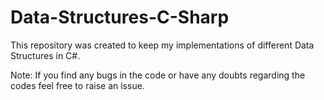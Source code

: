 # Data-Structures-C-Sharp

This repository was created to keep my implementations of different Data Structures in C#.



Note: If you find any bugs in the code or have any doubts regarding the codes feel free to raise an issue.
